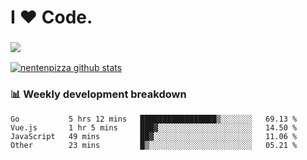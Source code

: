 # I ❤️ Code.

### ![](http://img.shields.io/badge/Go-language-blue?style=for-the-badge&logo=appveyor)
[![nentenpizza github stats](https://github-readme-stats.vercel.app/api?username=nentenpizza&count_private=true)](https://github.com/anuraghazra/github-readme-stats)

### 📊 Weekly development breakdown

<!--START_SECTION:waka-->
```text
Go           5 hrs 12 mins   █████████████████▒░░░░░░░   69.13 % 
Vue.js       1 hr 5 mins     ███▓░░░░░░░░░░░░░░░░░░░░░   14.50 % 
JavaScript   49 mins         ██▓░░░░░░░░░░░░░░░░░░░░░░   11.06 % 
Other        23 mins         █▒░░░░░░░░░░░░░░░░░░░░░░░   05.21 % 
```
<!--END_SECTION:waka-->

